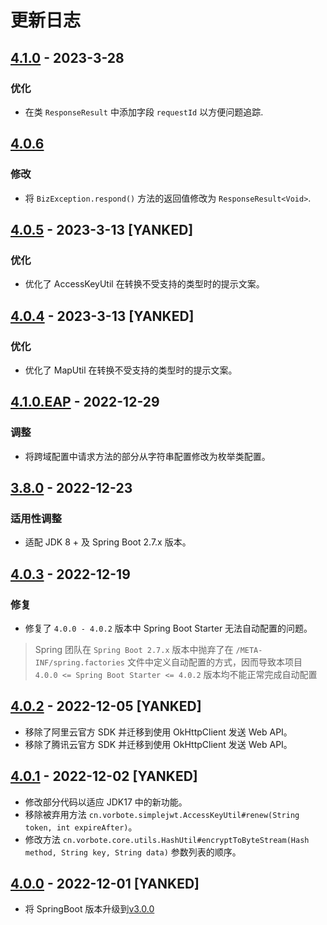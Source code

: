 # 更新日志

## [4.1.0](https://github.com/zihluwang/vorbote-framework/releases/tag/v4.1.0) - 2023-3-28

### 优化

- 在类 `ResponseResult` 中添加字段 `requestId` 以方便问题追踪.

## [4.0.6]((https://github.com/zihluwang/vorbote-framework/releases/tag/v4.0.6))

### 修改

- 将 `BizException.respond()` 方法的返回值修改为 `ResponseResult<Void>`.

## [4.0.5](https://github.com/zihluwang/vorbote-framework/releases/tag/v4.0.5) - 2023-3-13 [YANKED]

### 优化

- 优化了 AccessKeyUtil 在转换不受支持的类型时的提示文案。

## [4.0.4](https://github.com/zihluwang/vorbote-framework/releases/tag/v4.0.4) - 2023-3-13 [YANKED]

### 优化

- 优化了 MapUtil 在转换不受支持的类型时的提示文案。

## [4.1.0.EAP](https://github.com/zihluwang/vorbote-framework/releases/tag/v4.1.0.EAP) - 2022-12-29

### 调整

- 将跨域配置中请求方法的部分从字符串配置修改为枚举类配置。

## [3.8.0](https://github.com/zihluwang/vorbote-framework/releases/tag/v3.8.0) - 2022-12-23

### 适用性调整

- 适配 JDK 8 + 及 Spring Boot 2.7.x 版本。

## [4.0.3](https://github.com/zihluwang/vorbote-framework/releases/tag/v4.0.3) - 2022-12-19

### 修复

- 修复了 `4.0.0 - 4.0.2` 版本中 Spring Boot Starter 无法自动配置的问题。

> Spring 团队在 `Spring Boot 2.7.x` 版本中抛弃了在 `/META-INF/spring.factories` 文件中定义自动配置的方式，因而导致本项目 `4.0.0
> <= Spring Boot Starter <= 4.0.2` 版本均不能正常完成自动配置

## [4.0.2](https://github.com/zihluwang/vorbote-framework/releases/tag/v4.0.2) - 2022-12-05 [YANKED]

- 移除了阿里云官方 SDK 并迁移到使用 OkHttpClient 发送 Web API。
- 移除了腾讯云官方 SDK 并迁移到使用 OkHttpClient 发送 Web API。

## [4.0.1](https://github.com/zihluwang/vorbote-framework/releases/tag/v4.0.1) - 2022-12-02 [YANKED]

- 修改部分代码以适应 JDK17 中的新功能。
- 移除被弃用方法 `cn.vorbote.simplejwt.AccessKeyUtil#renew(String token, int expireAfter)`。
- 修改方法 `cn.vorbote.core.utils.HashUtil#encryptToByteStream(Hash method, String key, String data)` 参数列表的顺序。

## [4.0.0](https://github.com/zihluwang/vorbote-framework/releases/tag/v4.0.0) - 2022-12-01 [YANKED]

- 将 SpringBoot 版本升级到[v3.0.0](https://github.com/spring-projects/spring-boot/releases/tag/v3.0.0)


